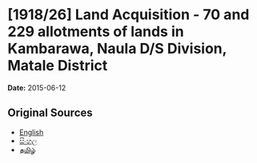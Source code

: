 # [1918/26] Land Acquisition - 70 and 229 allotments of lands in Kambarawa, Naula D/S Division, Matale District

**Date:** 2015-06-12

## Original Sources

- [English](https://documents.gov.lk/view/extra-gazettes/2015/6/1918-26_E.pdf)
- [සිංහල](https://documents.gov.lk/view/extra-gazettes/2015/6/1918-26_S.pdf)
- [தமிழ்](https://documents.gov.lk/view/extra-gazettes/2015/6/1918-26_T.pdf)
